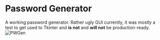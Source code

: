 # Password Generator
A working password generator. Rather ugly GUI currently, it was mostly a test to get used to Tkinter and **is not** and **will not** be production-ready. ![PWGen](https://i.imgur.com/mLhWvKk.gif)
